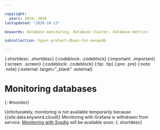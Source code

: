 ```yaml
---

copyright:
  years: 2019, 2020
lastupdated: "2020-10-13"

keywords: database monitoring, database cluster, database metrics

subcollection: hyper-protect-dbaas-for-mongodb

---
```


{:shortdesc: .shortdesc}
{:codeblock: .codeblock}
{:important: .important}
{:screen: .screen}
{:codeblock: .codeblock}
{:tip: .tip}
{:pre: .pre}
{:note: .note}
{:external: target="_blank" .external}

# Monitoring databases
{: #monitor}

Unfortunately, monitoring is not available temporarily because {{site.data.keyword.cloud}} Monitoring with Grafana is withdrawn from service. [Monitoring with Sysdig](/docs/Monitoring-with-Sysdig?topic=Monitoring-with-Sysdig-getting-started) will be available soon.
{: shortdesc}
